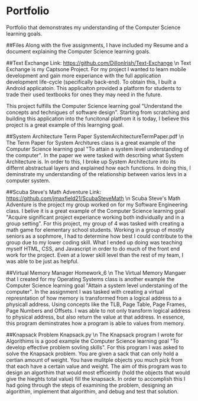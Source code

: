 # Portfolio
Portfolio that demonstrates my understanding of the Computer Science learning goals.

##Files
Along with the five assignments, I have included my Resume and a document explaining the Computer Science learning goals.

##Text Exchange
Link: https://github.com/DillonIrish/Text-Exchange \n
Text Exchange is my Captsone Project. For my project I wanted to learn mobile development and gain more experiance with the full application development life-cycle (specifically back-end). To obtain this, I built a Android applicatoin. This applicaiton provided a platform for students to trade their used textbooks for ones they may need in the future. 

This project fulfills the Computer Science learning goal "Understand the concepts and technigues of software design". Starting from scratching and building this application into the funcitonal platfrom it is today, I believe this project is a great example of this learnging goal.

##System Architecture Term Paper
SystemArchitectureTermPaper.pdf \n
The Term Paper for System Architures class is a great example of the Computer Science learning goal "To attain a system level understanding of the computer". In the paper we were tasked with descrbing what System Architecture is. In order to this, I broke up System Architecture into its differnt abstractual layers and explained how each functions. In doing this, I deminstrate my understanding of the relationship between varios levs in a computer system.

##Scuba Steve's Math Adventure
Link: https://github.com/jmaxfield21/ScubaSteveMath \n
Scuba Steve's Math Adventure is the project my group worked on for my Software Engineering class. I belive it is a great example of the Computer Science learning goal "Acquire significant project experiance working both individually and in a group setting". For this project, my group of 4 was tasked with creating a math game for elementary school students. Working in a group of mostly seniors as a sophmore, I had to determine how best I could contribute to the group due to my lower coding skill. What I ended up doing was teaching myself HTML, CSS, and Javascript in order to do much of the front end work for the project. Even at a lower skill level than the rest of my team, I was able to be just as helpful.

##Virtual Memory Manager
Homework_6 \n
The Virtual Memory Mangaer that I created for my Operating Systems class is another example the Computer Science learning goal "Attain a system level understaning of the computer". In the assignment I was tasked with creating a virtual represntation of how memory is transformed from a logical address to a physicall address. Using concepts like the TLB, Page Table, Page Frames, Page Numbers and Offsets. I was able to not only transform logical address to physical address, but also return the value at that address. In essence, this program deminstrates how a program is able to values from memory.

##Knapsack Problem
Knapsack.py \n
The Knapsack program I wrote for Algorithims is a good example the Computer Science learning goal "To develop effective problem sovling skills". For this program I was asked to solve the Knapsack problem. You are given a sack that can only hold a certian amount of weight. You have mulitple objects you much pick from that each have a certain value and weight. The aim of this program was to design an algorthim that would most efficeintly (hold the objects that would give the hieghts total value) fill the knapsack. In order to accomplish this I had going through the steps of examining the problem, designing an algorithim, implement that algorithim, and debug and test that solution.

